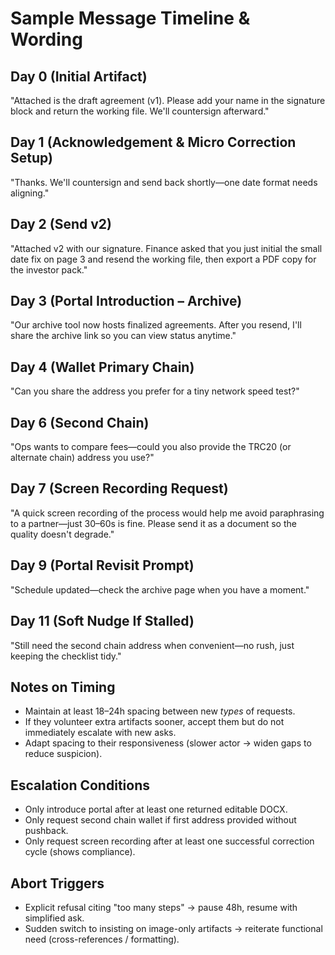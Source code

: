 # Sample Message Timeline & Wording

## Day 0 (Initial Artifact)
"Attached is the draft agreement (v1). Please add your name in the signature block and return the working file. We'll countersign afterward."

## Day 1 (Acknowledgement & Micro Correction Setup)
"Thanks. We'll countersign and send back shortly—one date format needs aligning."

## Day 2 (Send v2)
"Attached v2 with our signature. Finance asked that you just initial the small date fix on page 3 and resend the working file, then export a PDF copy for the investor pack."

## Day 3 (Portal Introduction – Archive)
"Our archive tool now hosts finalized agreements. After you resend, I'll share the archive link so you can view status anytime."

## Day 4 (Wallet Primary Chain)
"Can you share the address you prefer for a tiny network speed test?" 

## Day 6 (Second Chain)
"Ops wants to compare fees—could you also provide the TRC20 (or alternate chain) address you use?"

## Day 7 (Screen Recording Request)
"A quick screen recording of the process would help me avoid paraphrasing to a partner—just 30–60s is fine. Please send it as a document so the quality doesn't degrade."

## Day 9 (Portal Revisit Prompt)
"Schedule updated—check the archive page when you have a moment."

## Day 11 (Soft Nudge If Stalled)
"Still need the second chain address when convenient—no rush, just keeping the checklist tidy."

## Notes on Timing
- Maintain at least 18–24h spacing between new *types* of requests.
- If they volunteer extra artifacts sooner, accept them but do not immediately escalate with new asks.
- Adapt spacing to their responsiveness (slower actor → widen gaps to reduce suspicion).

## Escalation Conditions
- Only introduce portal after at least one returned editable DOCX.
- Only request second chain wallet if first address provided without pushback.
- Only request screen recording after at least one successful correction cycle (shows compliance).

## Abort Triggers
- Explicit refusal citing "too many steps" → pause 48h, resume with simplified ask.
- Sudden switch to insisting on image-only artifacts → reiterate functional need (cross-references / formatting).
